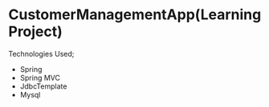 # CustomerManagementApp(Learning Project)
Technologies Used;
* Spring
* Spring MVC
* JdbcTemplate
* Mysql
